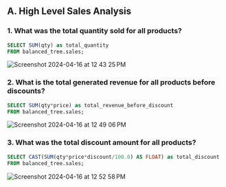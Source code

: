 ## A. High Level Sales Analysis
### 1. What was the total quantity sold for all products?
~~~~sql
SELECT SUM(qty) as total_quantity
FROM balanced_tree.sales;
~~~~
![Screenshot 2024-04-16 at 12 43 25 PM](https://github.com/bachbaongan/Portfolio_Data/assets/144385168/425fedb6-d6a3-4b8a-b960-a015202fdbc2)

### 2. What is the total generated revenue for all products before discounts?
~~~~sql
SELECT SUM(qty*price) as total_revenue_before_discount
FROM balanced_tree.sales;
~~~~
![Screenshot 2024-04-16 at 12 49 06 PM](https://github.com/bachbaongan/Portfolio_Data/assets/144385168/496c9ac1-14fa-4604-8c6c-8ce24dcc0a81)

### 3. What was the total discount amount for all products?
~~~~sql
SELECT CAST(SUM(qty*price*discount/100.0) AS FLOAT) as total_discount
FROM balanced_tree.sales;
~~~~
![Screenshot 2024-04-16 at 12 52 58 PM](https://github.com/bachbaongan/Portfolio_Data/assets/144385168/9e9ca79e-f582-48da-83f4-a463e5fb09e6)
